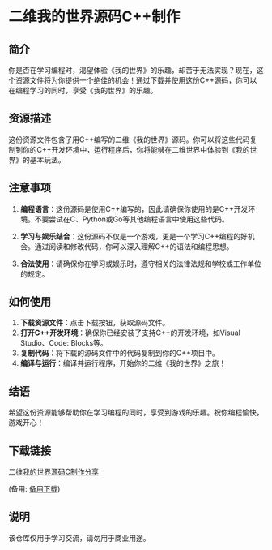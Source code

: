 # 二维我的世界源码C++制作

## 简介

你是否在学习编程时，渴望体验《我的世界》的乐趣，却苦于无法实现？现在，这个资源文件将为你提供一个绝佳的机会！通过下载并使用这份C++源码，你可以在编程学习的同时，享受《我的世界》的乐趣。

## 资源描述

这份资源文件包含了用C++编写的二维《我的世界》源码。你可以将这些代码复制到你的C++开发环境中，运行程序后，你将能够在二维世界中体验到《我的世界》的基本玩法。

## 注意事项

1. **编程语言**：这份源码是使用C++编写的，因此请确保你使用的是C++开发环境。不要尝试在C、Python或Go等其他编程语言中使用这些代码。

2. **学习与娱乐结合**：这份源码不仅是一个游戏，更是一个学习C++编程的好机会。通过阅读和修改代码，你可以深入理解C++的语法和编程思想。

3. **合法使用**：请确保你在学习或娱乐时，遵守相关的法律法规和学校或工作单位的规定。

## 如何使用

1. **下载资源文件**：点击下载按钮，获取源码文件。
2. **打开C++开发环境**：确保你已经安装了支持C++的开发环境，如Visual Studio、Code::Blocks等。
3. **复制代码**：将下载的源码文件中的代码复制到你的C++项目中。
4. **编译与运行**：编译并运行程序，开始你的二维《我的世界》之旅！

## 结语

希望这份资源能够帮助你在学习编程的同时，享受到游戏的乐趣。祝你编程愉快，游戏开心！

## 下载链接
[二维我的世界源码C制作分享](https://pan.quark.cn/s/e4a81d6f84ba) 

(备用: [备用下载](https://pan.baidu.com/s/1g_h4oNL3FsRGr5TL4iMzIg?pwd=1234))

## 说明

该仓库仅用于学习交流，请勿用于商业用途。
